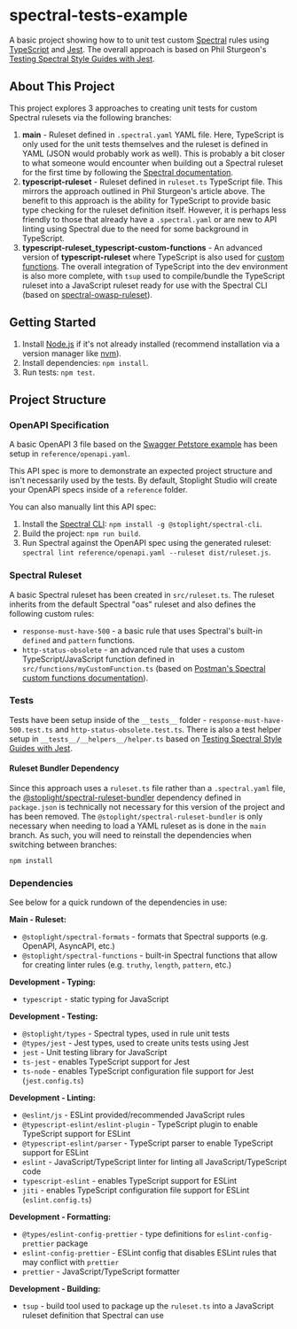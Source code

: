 # spectral-tests-example

A basic project showing how to to unit test custom
[Spectral](https://github.com/stoplightio/spectral) rules using
[TypeScript](https://www.typescriptlang.org) and [Jest](https://jestjs.io). The
overall approach is based on Phil Sturgeon's
[Testing Spectral Style Guides with Jest](https://apisyouwonthate.com/blog/testing-spectral-style-guides-with-jest/).

## About This Project

This project explores 3 approaches to creating unit tests for custom Spectral
rulesets via the following branches:

1. **main** - Ruleset defined in `.spectral.yaml` YAML file. Here, TypeScript is
   only used for the unit tests themselves and the ruleset is defined in YAML
   (JSON would probably work as well). This is probably a bit closer to what
   someone would encounter when building out a Spectral ruleset for the first
   time by following the
   [Spectral documentation](https://docs.stoplight.io/docs/spectral/674b27b261c3c-overview#1-create-a-local-ruleset).
2. **typescript-ruleset** - Ruleset defined in `ruleset.ts` TypeScript file.
   This mirrors the approach outlined in Phil Sturgeon's article above. The
   benefit to this approach is the ability for TypeScript to provide basic type
   checking for the ruleset definition itself. However, it is perhaps less
   friendly to those that already have a `.spectral.yaml` or are new to API
   linting using Spectral due to the need for some background in TypeScript.
3. **typescript-ruleset_typescript-custom-functions** - An advanced version of
   **typescript-ruleset** where TypeScript is also used for
   [custom functions](https://docs.stoplight.io/docs/spectral/a781e290eb9f9-custom-functions).
   The overall integration of TypeScript into the dev environment is also more
   complete, with `tsup` used to compile/bundle the TypeScript ruleset into a
   JavaScript ruleset ready for use with the Spectral CLI (based on
   [spectral-owasp-ruleset](https://github.com/stoplightio/spectral-owasp-ruleset)).

## Getting Started

1. Install [Node.js](https://nodejs.org) if it's not already installed
   (recommend installation via a version manager like
   [nvm](https://github.com/nvm-sh/nvm)).
2. Install dependencies: `npm install`.
3. Run tests: `npm test`.

## Project Structure

### OpenAPI Specification

A basic OpenAPI 3 file based on the
[Swagger Petstore example](https://github.com/swagger-api/swagger-petstore/blob/master/src/main/resources/openapi.yaml)
has been setup in `reference/openapi.yaml`.

This API spec is more to demonstrate an expected project structure and isn't
necessarily used by the tests. By default, Stoplight Studio will create your
OpenAPI specs inside of a `reference` folder.

You can also manually lint this API spec:

1. Install the
   [Spectral CLI](https://github.com/stoplightio/spectral#-installation):
   `npm install -g @stoplight/spectral-cli`.
2. Build the project: `npm run build`.
3. Run Spectral against the OpenAPI spec using the generated ruleset:
   `spectral lint reference/openapi.yaml --ruleset dist/ruleset.js`.

### Spectral Ruleset

A basic Spectral ruleset has been created in `src/ruleset.ts`. The ruleset
inherits from the default Spectral "oas" ruleset and also defines the following
custom rules:

- `response-must-have-500` - a basic rule that uses Spectral's built-in
  `defined` and `pattern` functions.
- `http-status-obsolete` - an advanced rule that uses a custom
  TypeScript/JavaScript function defined in `src/functions/myCustomFunction.ts`
  (based on
  [Postman's Spectral custom functions documentation](https://learning.postman.com/docs/api-governance/configurable-rules/spectral/#spectral-custom-functions)).

### Tests

Tests have been setup inside of the `__tests__` folder -
`response-must-have-500.test.ts` and `http-status-obsolete.test.ts`. There is
also a test helper setup in `__tests__/__helpers__/helper.ts` based on
[Testing Spectral Style Guides with Jest](https://apisyouwonthate.com/blog/testing-spectral-style-guides-with-jest/).

#### Ruleset Bundler Dependency

Since this approach uses a `ruleset.ts` file rather than a `.spectral.yaml`
file, the
[@stoplight/spectral-ruleset-bundler](https://www.npmjs.com/package/@stoplight/spectral-ruleset-bundler)
dependency defined in `package.json` is technically not necessary for this
version of the project and has been removed. The
`@stoplight/spectral-ruleset-bundler` is only necessary when needing to load a
YAML ruleset as is done in the `main` branch. As such, you will need to
reinstall the dependencies when switching between branches:

```Shell
npm install
```

### Dependencies

See below for a quick rundown of the dependencies in use:

**Main - Ruleset:**

- `@stoplight/spectral-formats` - formats that Spectral supports (e.g. OpenAPI,
  AsyncAPI, etc.)
- `@stoplight/spectral-functions` - built-in Spectral functions that allow for
  creating linter rules (e.g. `truthy`, `length`, `pattern`, etc.)

**Development - Typing:**

- `typescript` - static typing for JavaScript

**Development - Testing:**

- `@stoplight/types` - Spectral types, used in rule unit tests
- `@types/jest` - Jest types, used to create units tests using Jest
- `jest` - Unit testing library for JavaScript
- `ts-jest` - enables TypeScript support for Jest
- `ts-node` - enables TypeScript configuration file support for Jest
  (`jest.config.ts`)

**Development - Linting:**

- `@eslint/js` - ESLint provided/recommended JavaScript rules
- `@typescript-eslint/eslint-plugin` - TypeScript plugin to enable TypeScript
  support for ESLint
- `@typescript-eslint/parser` - TypeScript parser to enable TypeScript support
  for ESLint
- `eslint` - JavaScript/TypeScript linter for linting all JavaScript/TypeScript
  code
- `typescript-eslint` - enables TypeScript support for ESLint
- `jiti` - enables TypeScript configuration file support for ESLint
  (`eslint.config.ts`)

**Development - Formatting:**

- `@types/eslint-config-prettier` - type definitions for
  `eslint-config-prettier` package
- `eslint-config-prettier` - ESLint config that disables ESLint rules that may
  conflict with `prettier`
- `prettier` - JavaScript/TypeScript formatter

**Development - Building:**

- `tsup` - build tool used to package up the `ruleset.ts` into a JavaScript
  ruleset definition that Spectral can use
